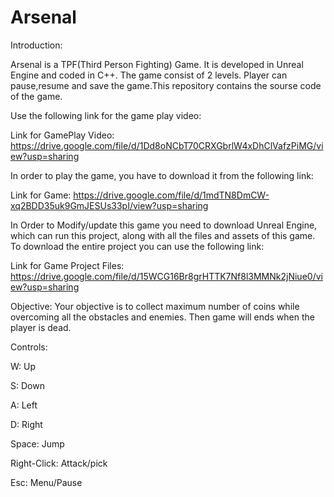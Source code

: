 # Arsenal
Introduction:

Arsenal is a TPF(Third Person Fighting) Game. It is developed in Unreal Engine and coded in C++. The game consist of 2 levels. Player can pause,resume and save the game.This repository contains the sourse code of the game. 

Use the following link for the game play video:

Link for GamePlay Video: https://drive.google.com/file/d/1Dd8oNCbT70CRXGbrlW4xDhClVafzPiMG/view?usp=sharing


In order to play the game, you have to download it from the following link:

Link for Game: https://drive.google.com/file/d/1mdTN8DmCW-xq2BDD35uk9GmJESUs33pI/view?usp=sharing

In Order to Modify/update this game you need to download Unreal Engine, which can run this project, along with all the files and assets of this game. To download the entire project you can use the following link:

Link for Game Project Files: https://drive.google.com/file/d/15WCG16Br8grHTTK7Nf8l3MMNk2jNiue0/view?usp=sharing

Objective:
 Your objective is to collect maximum number of coins while overcoming all the obstacles and enemies. Then game will ends when the player is dead. 
 
Controls: 

  W:            Up
  
  S:            Down
  
  A:            Left
  
  D:            Right
  
  Space:        Jump
  
  Right-Click:  Attack/pick
  
  Esc:          Menu/Pause
  
  
 
 
